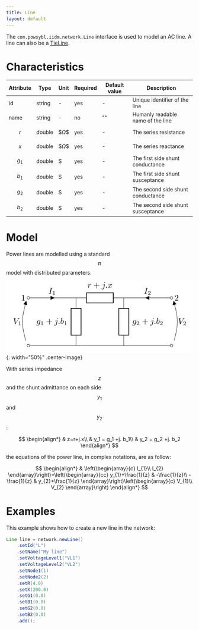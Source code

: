 ```yaml
---
title: Line
layout: default
---
```


The `com.powsybl.iidm.network.Line` interface is used to model an AC line. A line can also be a [TieLine](tieLine.md).

# Characteristics

| Attribute | Type | Unit | Required | Default value | Description |
| --------- | ---- | ---- | -------- | ------------- | ----------- |
| id | string | - | yes | - | Unique identifier of the line|
| name | string | - | no | "" | Humanly readable name of the line|
| $$r$$ | double | $$\Omega\$$ | yes | - | The series resistance |
| $$x$$ | double | $$\Omega\$$ | yes | - | The series reactance |
| $$g_1$$ | double | S | yes | - | The first side shunt conductance |
| $$b_1$$ | double | S | yes | - | The first side shunt susceptance |
| $$g_2$$ | double | S | yes | - | The second side shunt conductance |
| $$b_2$$ | double | S | yes | - | The second side shunt susceptance |

# Model
Power lines are modelled using a standard $$\pi$$ model with distributed parameters.

![Power line model](./images/line-model.svg){: width="50%" .center-image}

With series impedance $$z$$ and the shunt admittance on each side $$y_1$$ and $$y_2$$:

$$
\begin{align*}
    & z=r+j.x\\
    & y_1 = g_1 +j. b_1\\
    & y_2 = g_2 +j. b_2
\end{align*}
$$

the equations of the power line, in complex notations, are as follow:

$$
\begin{align*}
    & \left(\begin{array}{c}
    I_{1}\\
    I_{2}
    \end{array}\right)=\left(\begin{array}{cc}
    y_{1}+\frac{1}{z} & -\frac{1}{z}\\
    -\frac{1}{z} & y_{2}+\frac{1}{z}
    \end{array}\right)\left(\begin{array}{c}
    V_{1}\\
    V_{2}
    \end{array}\right)
\end{align*}
$$

# Examples
This example shows how to create a new line in the network:
```java
Line line = network.newLine()
    .setId("L")
    .setName("My line")
    .setVoltageLevel1("VL1")
    .setVoltageLevel2("VL2")
    .setNode1(1)
    .setNode2(2)
    .setR(4.0)
    .setX(200.0)
    .setG1(0.0)
    .setB1(0.0)
    .setG2(0.0)
    .setB2(0.0)
    .add();
```

